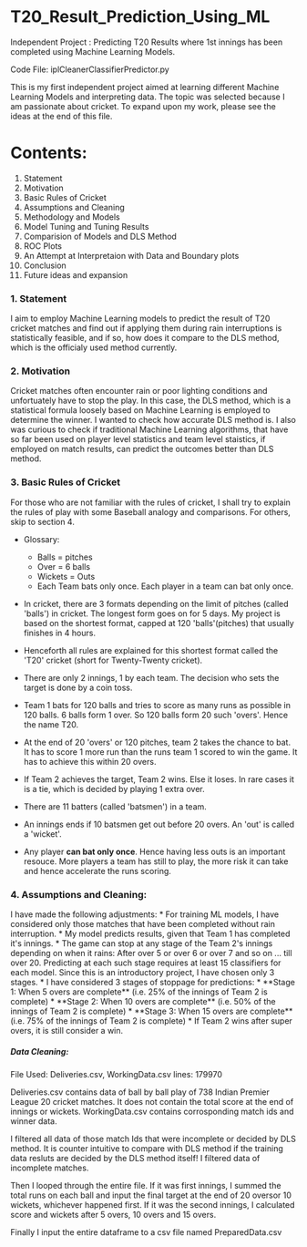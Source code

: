 # T20_Result_Prediction_Using_ML
Independent Project : Predicting T20 Results where 1st innings has been completed using Machine Learning Models.

Code File: iplCleanerClassifierPredictor.py

This is my first independent project aimed at learning different Machine Learning Models and interpreting data. The topic was selected because I am passionate about cricket. To expand upon my work, please see the ideas at the end of this file.

<h1>Contents:</h1>

1. Statement
1. Motivation
1. Basic Rules of Cricket
1. Assumptions and Cleaning
1. Methodology and Models
1. Model Tuning and Tuning Results
1. Comparision of Models and DLS Method
1. ROC Plots
1. An Attempt at Interpretaion with Data and Boundary plots
1. Conclusion
1. Future ideas and expansion

  <h3>1. Statement</h3>
  I aim to employ Machine Learning models to predict the result of T20 cricket matches and find out if applying them during     rain interruptions is statistically feasible, and if so, how does it compare to the DLS method, which is the officialy used method currently.

  <h3>2. Motivation</h3>
  Cricket matches often encounter rain or poor lighting conditions and unfortuately have to stop the play. In this case, the DLS method, which is a statistical formula loosely based on Machine Learning is employed to determine the winner. I wanted to check how accurate DLS method is. I also was curious to check if traditional Machine Learning algorithms, that have so far been used on player level statistics and team level staistics, if employed on match results, can predict the outcomes better than DLS method.
  
  <h3>3. Basic Rules of Cricket</h3>
  For those who are not familiar with the rules of cricket, I shall try to explain the rules of play with some Baseball analogy and comparisons. For others, skip to section 4.
    
  * Glossary:
    * Balls = pitches
    * Over = 6 balls
    * Wickets = Outs
    * Each Team bats only once. Each player in a team can bat only once.
  
  * In cricket, there are 3 formats depending on the limit of pitches (called 'balls') in cricket. The longest form goes on for 5 days. My project is based on the shortest format, capped at 120 'balls'(pitches) that usually finishes in 4 hours.
  * Henceforth all rules are explained for this shortest format called the 'T20' cricket (short for Twenty-Twenty cricket).
  * There are only 2 innings, 1 by each team. The decision who sets the target is done by a coin toss.
  * Team 1 bats for 120 balls and tries to score as many runs as possible in 120 balls. 6 balls form 1 over. So 120 balls form 20 such 'overs'. Hence the name T20. 
  * At the end of 20 'overs' or 120 pitches, team 2 takes the chance to bat. It has to score 1 more run than the runs team 1 scored to win the game. It has to achieve this within 20 overs.
  * If Team 2 achieves the target, Team 2 wins. Else it loses. In rare cases it is a tie, which is decided by playing 1 extra over.
  * There are 11 batters (called 'batsmen') in a team. 
  * An innings ends if 10 batsmen get out before 20 overs. An 'out' is called a 'wicket'.
  * Any player **can bat only once**. Hence having less outs is an important resouce. More players a team has still to play, the more risk it can take and hence accelerate the runs scoring.

  
  <h3>4. Assumptions and Cleaning:</h3>
    I have made the following adjustments:
  * For training ML models, I have considered only those matches that have been completed without rain interruption.
  * My model predicts results, given that Team 1 has completed it's innings.
  * The game can stop at any stage of the Team 2's innings depending on when it rains: After over 5 or over 6 or over 7 and so on ... till over 20. Predicting at each such stage requires at least 15 classifiers for each model. Since this is an introductory project, I have chosen only 3 stages.
  * I have considered 3 stages of stoppage for predictions: 
    * **Stage 1: When 5 overs are complete** (i.e. 25% of the innings of Team 2 is complete)
    * **Stage 2: When 10 overs are complete** (i.e. 50% of the innings of Team 2 is complete)
    * **Stage 3: When 15 overs are complete** (i.e. 75% of the innings of Team 2 is complete)
  * If Team 2 wins after super overs, it is still consider a win.
  
  <h5>Data Cleaning: </h5>
  File Used: Deliveries.csv, WorkingData.csv
  lines: 179970
  
  Deliveries.csv contains data of ball by ball play of 738 Indian Premier League 20 cricket matches. It does not contain the total score at the end of innings or wickets. WorkingData.csv contains corrosponding match ids and winner data.
  
  I filtered all data of those match Ids that were incomplete or decided by DLS method. It is counter intuitive to compare with DLS method if the training data resluts are decided by the DLS method itself! I filtered data of incomplete matches.
  
  Then I looped through the entire file. If it was first innings, I summed the total runs on each ball and input the final target at the end of 20 oversor 10 wickets, whichever happened first.
  If it was the second innings, I calculated score and wickets after 5 overs, 10 overs and 15 overs.
  
  Finally I input the entire dataframe to a csv file named PreparedData.csv
  
  
  
